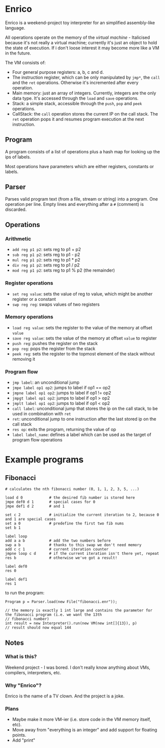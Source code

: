 # Enrico

Enrico is a weekend-project toy interpreter for an simplified assembly-like language.

All operations operate on the memory of the *virtual machine* - Italicised because it's not really a virtual machine; 
currently it's just an object to hold the state of execution. If i don't loose interest it may become more like a VM in
the future.

The VM consists of:

* Four general purpose registers: a, b, c and d.
* The instruction register, which can be only manipulated by `jmp*`, the `call` and the `ret` operations.
  Otherwise it's incremented after every operation.
* Main memory: just an array of integers. Currently, integers are the only data type. It's accessed through the
  `load` and `save` operations.
* Stack: a simple stack, accessible through the `push`, `pop` and `peek` operations.
* CallStack: the `call` operation stores the current IP on the call stack. The `ret` operation pops it and resumes
  program execution at the next instruction.

## Program

A program consists of a list of operations plus a hash map for looking up the ips of labels. 

Most operations have parameters which are either registers, constants or labels.

## Parser

Parses valid program text (from a file, stream or string) into a program. One operation per line. 
Empty lines and everything after a `#` (comment) is discarded.

## Operations

### Arithmetic

* `add reg p1 p2`: sets reg to p1 + p2
* `sub reg p1 p2`: sets reg to p1 - p2
* `mul reg p1 p2`: sets reg to p1 * p2
* `div reg p1 p2`: sets reg to p1 / p2
* `mod reg p1 p2`: sets reg to p1 % p2 (the remainder)

### Register operations

* `set reg value`: sets the value of reg to value, which might be another register or a constant
* `swp reg reg`: swaps values of two registers

### Memory operations

* `load reg value`: sets the register to the value of the memory at offset `value`
* `save reg value`: sets the value of the memory at offset `value` to register
* `push reg`: pushes the register on the stack
* `pop reg`: pops the register from the stack
* `peek reg`: sets the register to the topmost element of the stack without removing it

### Program flow

* `jmp label`: an unconditional jump
* `jmpe label op1 op2`: jumps to label if op1 == op2
* `jmpne label op1 op2`: jumps to label if op1 != op2
* `jmpgt label op1 op2`: jumps to label if op1 > op2
* `jmplt label op1 op2`: jumps to label if op1 < op2
* `call label`: unconditional jump that stores the ip on the call stack, to be used in combination with `ret`
* `ret`: unconditional jump to one instruction after the last stored ip on the call stack
* `res op`: exits the program, returning the value of op
* `label label_name`: defines a label which can be used as the target of program flow operations

# Example programs

## Fibonacci

    # calculates the nth fibonacci number (0, 1, 1, 2, 3, 5, ...)

    load d 0            # the desired fib number is stored here
    jmpe def0 d 1       # special cases for 0
    jmpe def1 d 2       # and 1

    set c 2             # initialize the current iteration to 2, because 0 and 1 are special cases
    set a 0             # predefine the first two fib nums
    set b 1

    label loop
    add a a b           # add the two numbers before
    swp a b             # thanks to this swap we don't need memory
    add c c 1           # current iteration counter
    jmpne loop c d      # if the current iteration isn't there yet, repeat
    res b               # otherwise we've got a result!

    label def0
    res 0

    label def1
    res 1

to run the program:

    Program p = Parser.load(new File("fibonacci.enr"));

    // the memory is exactly 1 int large and contains the parameter for the fibonacci program (i.e. we want the 13th
    // fibonacci number)
    int result = new Interpreter().run(new VM(new int[]{13}), p)
    // result should now equal 144
    
## Notes

### What is this?

Weekend project - I was bored. I don't really know anything about VMs, compilers, interpreters, etc.
 
### Why "Enrico"?
 
Enrico is the name of a TV clown. And the project is a joke.

### Plans

* Maybe make it more VM-ier (i.e. store code in the VM memory itself, etc).
* Move away from "everything is an integer" and add support for floating points.
* Add "print"